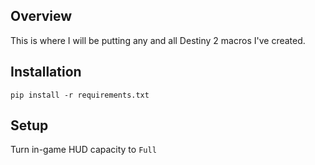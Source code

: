 ## Overview

This is where I will be putting any and all Destiny 2 macros I've created.

## Installation

`pip install -r requirements.txt`

## Setup

Turn in-game HUD capacity to `Full`
